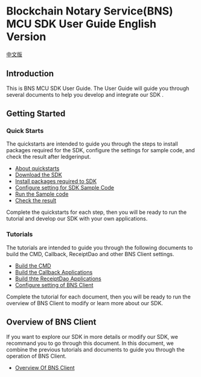 # Blockchain Notary Service(BNS) MCU SDK User Guide English Version

[中文版](./README_ZH.md)

## Introduction

This is BNS MCU SDK User Guide. The User Guide will guide you through several documents to help you develop and integrate our SDK .

## Getting Started

### Quick Starts

The quickstarts are intended to guide you through the steps to install packages required for the SDK, configure the settings for sample code, and check the result after ledgerinput.

- [About quickstarts](./doc/quick_start_en.md)
- [Download the SDK](./doc/quick_start_en.md#1-download-the-sdk)
- [Install packages required to SDK](./doc/quick_start_en.md#2-install-packages-required-to-SDK)
- [Configure setting for SDK Sample Code](./doc/quick_start_en.md#3-configure-the-settings-for-sample-code)
- [Run the Sample code](./doc/quick_start_en.md#4-run-the-sample-code)
- [Check the result](./doc/quick_start_en.md#5-check-the-result)

Complete the quickstarts for each step, then you will be ready to run the tutorial and develop our SDK with your own applications.

### Tutorials

The tutorials are intended to guide you through the following documents to build the CMD, Callback, ReceiptDao and other BNS Client settings.

- [Build the CMD](./doc/cmd_en.md)
- [Build the Callback Applications](./doc/callback_en.md)
- [Build thte ReceiptDao Applications](./doc/receiptDao_en.md)
- [Configure setting of BNS Client](./doc/other_setting_en.md)

Complete the tutorial for each document, then you will be ready to run the overview of BNS Client to modify or learn more about our SDK.

## Overview of BNS Client

If you want to explore our SDK in more details or modify our SDK, we recommand you to go through this document. In this document, we combine the previous tutorials and documents to guide you through the operation of BNS Client.

- [Overview Of BNS Client](./doc/summary_en.md)
